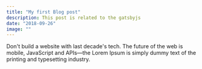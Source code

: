 ```yaml
---
title: "My first Blog post"
description: This post is related to the gatsbyjs
date: "2018-09-26"
image: ""
---
```


Don't build a website with last decade's tech. The future of the web is mobile,
JavaScript and APIs—the
Lorem Ipsum is simply dummy text of the printing and typesetting industry.
